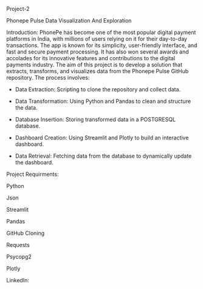 Project-2


Phonepe Pulse Data Visualization And Exploration

Introduction:
    PhonePe has become one of the most popular digital payment platforms in India, with millions of users relying on it for their day-to-day transactions. The app is known for its simplicity, user-friendly interface, and fast and secure payment processing. It has also won several awards and accolades for its innovative features and contributions to the digital payments industry.
    The aim of this project is to develop a solution that extracts, transforms, and visualizes data from the Phonepe Pulse GitHub repository. The process involves:

   * Data Extraction:
         Scripting to clone the repository and collect data.

   * Data Transformation:
         Using Python and Pandas to clean and structure the data.

   * Database Insertion:
         Storing transformed data in a POSTGRESQL database.

   * Dashboard Creation:
         Using Streamlit and Plotly to build an interactive dashboard.

   * Data Retrieval:
         Fetching data from the database to dynamically update the dashboard.
     
Project Requirments:

Python

Json

Streamlit

Pandas

GitHub Cloning 

Requests

Psycopg2

Plotly


LinkedIn: 

